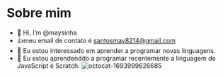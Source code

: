 # Sobre mim 
- 👋 Hi, I’m @maysinha
- :+1:meu email de contato é santosmay8214@gmail.com
- 👀 Eu estou interessado em aprender a programar novas linguagens.
- 🌱 Eu estou aprendenddo a programar recentemente a linguagem de JavaScript e Scratch.
![octocat-1693999626685](https://github.com/maysinha/maysinha/assets/104452246/7408ae30-314b-4daa-995a-cffcd209544b)
